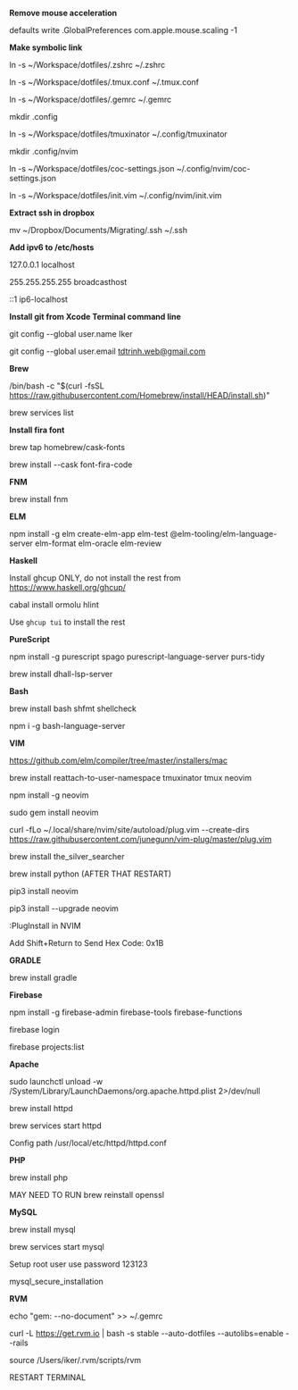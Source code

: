 **Remove mouse acceleration**

defaults write .GlobalPreferences com.apple.mouse.scaling -1

**Make symbolic link**

ln -s ~/Workspace/dotfiles/.zshrc ~/.zshrc

ln -s ~/Workspace/dotfiles/.tmux.conf ~/.tmux.conf

ln -s ~/Workspace/dotfiles/.gemrc ~/.gemrc

mkdir .config

ln -s ~/Workspace/dotfiles/tmuxinator ~/.config/tmuxinator

mkdir .config/nvim

ln -s ~/Workspace/dotfiles/coc-settings.json ~/.config/nvim/coc-settings.json

ln -s ~/Workspace/dotfiles/init.vim ~/.config/nvim/init.vim


**Extract ssh in dropbox**

mv ~/Dropbox/Documents/Migrating/.ssh ~/.ssh

**Add ipv6 to /etc/hosts**

127.0.0.1 localhost

255.255.255.255 broadcasthost

::1 ip6-localhost


**Install git from Xcode Terminal command line**

git config --global user.name Iker

git config --global user.email tdtrinh.web@gmail.com


**Brew**

/bin/bash -c "$(curl -fsSL https://raw.githubusercontent.com/Homebrew/install/HEAD/install.sh)"

brew services list


**Install fira font**

brew tap homebrew/cask-fonts

brew install --cask font-fira-code


**FNM**

brew install fnm


**ELM**

npm install -g elm create-elm-app elm-test @elm-tooling/elm-language-server elm-format elm-oracle elm-review

**Haskell**

Install ghcup ONLY, do not install the rest from https://www.haskell.org/ghcup/

cabal install ormolu hlint

Use `ghcup tui` to install the rest


**PureScript**

npm install -g purescript spago purescript-language-server purs-tidy

brew install dhall-lsp-server


**Bash**

brew install bash shfmt shellcheck

npm i -g bash-language-server


**VIM**

https://github.com/elm/compiler/tree/master/installers/mac

brew install reattach-to-user-namespace tmuxinator tmux neovim

npm install -g neovim

sudo gem install neovim

curl -fLo ~/.local/share/nvim/site/autoload/plug.vim --create-dirs https://raw.githubusercontent.com/junegunn/vim-plug/master/plug.vim

brew install the\_silver\_searcher

brew install python (AFTER THAT RESTART)

pip3 install neovim

pip3 install --upgrade neovim

:PlugInstall in NVIM

Add Shift+Return to Send Hex Code: 0x1B


**GRADLE**

brew install gradle


**Firebase**

npm install -g firebase-admin firebase-tools firebase-functions

firebase login

firebase projects:list


**Apache**

sudo launchctl unload -w /System/Library/LaunchDaemons/org.apache.httpd.plist 2\>/dev/null

brew install httpd

brew services start httpd

Config path /usr/local/etc/httpd/httpd.conf


**PHP**

brew install php

MAY NEED TO RUN brew reinstall openssl


**MySQL**

brew install mysql

brew services start mysql

Setup root user use password 123123

mysql\_secure\_installation


**RVM**

echo "gem: --no-document" \>\> ~/.gemrc

curl -L https://get.rvm.io | bash -s stable --auto-dotfiles --autolibs=enable --rails

source /Users/iker/.rvm/scripts/rvm

RESTART TERMINAL

